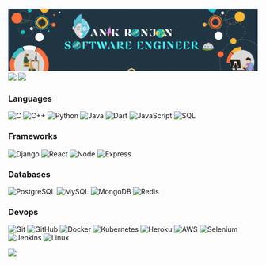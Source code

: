 [![](https://raw.githubusercontent.com/AnikRonjon/AnikRonjon/master/profile.gif)](https://github.com/AnikRonjon)
[![](https://img.shields.io/badge/-Linkedin-511?&logo=Linkedin)](https://www.linkedin.com/in/anik-ronjon-barmon-95a6a6200)
[![](https://img.shields.io/badge/-Facebook-511?&logo=Facebook)](https://www.facebook.com)

### Languages

![C](https://img.shields.io/badge/-C-511?&logo=C&logoColor=00599C)
![C++](https://img.shields.io/badge/-C++-511?&logo=c%2b%2b&logoColor=00599C)
![Python](https://img.shields.io/badge/-Python-511?&logo=Python)
![Java](https://img.shields.io/badge/-Java-511?&logo=Java&logoColor=007396)
![Dart](https://img.shields.io/badge/-Dart-511?&logo=Dart&logoColor=007396)
![JavaScript](https://img.shields.io/badge/-JavaScript-511?&logo=JavaScript)
![SQL](https://img.shields.io/badge/-SQL-511?&logo=MySQL)

### Frameworks

![Django](https://img.shields.io/badge/-Django-511?&logo=Django&logoColor=00599C)
![React](https://img.shields.io/badge/-React-511?&logo=React)
![Node](https://img.shields.io/badge/-Node.js-511?&logo=node.js)
![Express](https://img.shields.io/badge/-Express.js-511?&logo=Express)


### Databases

![PostgreSQL](https://img.shields.io/badge/-PostgreSQL-511?&logo=Postgresql&logoColor=F90)
![MySQL](https://img.shields.io/badge/-MySQL-511?&logo=MySQL&logoColor=F90)
![MongoDB](https://img.shields.io/badge/-MongoDB-511?&logo=MongoDB)
![Redis](https://img.shields.io/badge/-Redis-511?&logo=Redis&logoColor=F90)


### Devops

![Git](https://img.shields.io/badge/-Git-511?&logo=Git)
![GitHub](https://img.shields.io/badge/-GitHub-511?&logo=GitHub&logoColor=F90)
![Docker](https://img.shields.io/badge/-Docker-511?&logo=Docker)
![Kubernetes](https://img.shields.io/badge/-Kubernetes-511?&logo=Kubernetes)
![Heroku](https://img.shields.io/badge/-Heroku-511?&logo=Heroku&logoColor=F90)
![AWS](https://img.shields.io/badge/-AWS-511?&logo=Amazon-AWS&logoColor=F90)
![Selenium](https://img.shields.io/badge/-Selenium-511?logo=Selenium)
![Jenkins](https://img.shields.io/badge/-Jenkins-511?logo=Jenkins)
![Linux](https://img.shields.io/badge/-Linux-511?&logo=Linux)

<a href="https://github.com/AnikRonjon"><img height="300px" src="https://github-readme-stats.vercel.app/api?username=AnikRonjon&hide_title=true&hide_border=true&show_icons=true&include_all_commits=true&count_private=true&line_height=21&text_color=000&icon_color=000&bg_color=0,ea6161,ffc64d,fffc4d,52fa5a&theme=graywhite" /></a>
